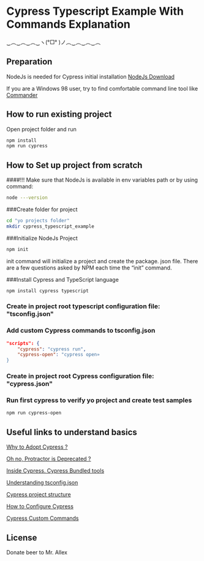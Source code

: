 # Cypress Typescript Example With Commands Explanation

‿︵‿︵‿︵‿ヽ(°□° )ノ︵‿︵‿︵‿︵



## Preparation

NodeJs is needed for Cypress initial installation [NodeJs Download](https://nodejs.org/en/download/)

If you are a Windows 98 user, try to find comfortable command line tool like [Commander](https://cmder.net/)

## How to run existing project

Open project folder and run

```bash
npm install
npm run cypress
```

## How to Set up project from scratch

####!!! Make sure that NodeJs is available in env variables path or by using command:

```bash
node ---version
```

###Create folder for project
```bash
cd "yo projects folder"
mkdir cypress_typescript_example
```
###Initialize NodeJs Project
```bash
npm init
```
init command will initialize a project and create the package. json file. There are a few questions asked by NPM each time the “init” command.

###Install Cypress and TypeScript language
```bash
npm install cypress typescript
```

### Create in project root typescript configuration file: "tsconfig.json"

### Add custom Cypress commands to tsconfig.json

```json
"scripts": {
    "cypress": "cypress run",
    "cypress-open": "cypress open»
}

```

### Create in project root Cypress configuration file: "cypress.json"

### Run first cypress to verify yo project and create test samples

```bash
npm run cypress-open
```

## Useful links to understand basics
[Why to Adopt Cypress ?](https://www.thoughtworks.com/radar/tools/cypress)

[Oh no, Protractor is Deprecated ?](https://github.com/angular/protractor/issues/5502)

[Inside Cypress. Cypress Bundled tools](https://docs.cypress.io/guides/references/bundled-tools#Mocha)

[Understanding tsconfig.json](https://www.typescriptlang.org/docs/handbook/tsconfig-json.html#:~:text=The%20tsconfig.,compiler%20flags%20enabled%20by%20default)

[Cypress project structure](https://docs.cypress.io/guides/core-concepts/writing-and-organizing-tests#Folder-structure)

[How to Configure Cypress](https://docs.cypress.io/guides/core-concepts/writing-and-organizing-tests#Folder-structure)

[Cypress Custom Commands](https://docs.cypress.io/api/cypress-api/custom-commands)

## License
Donate beer to Mr. Allex